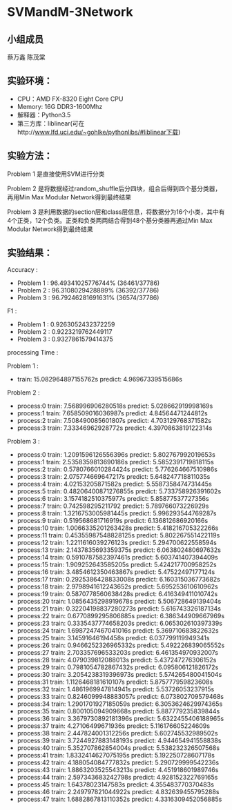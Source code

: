 # SVMandM-3Network

## 小组成员
蔡万鑫 陈茂棠

## 实验环境：
+ CPU：AMD FX-8320 Eight Core CPU
+ Memory: 16G DDR3-1600Mhz
+ 解释器：Python3.5
+ 第三方库：liblinear(可在http://www.lfd.uci.edu/~gohlke/pythonlibs/#liblinear下载)

## 实验方法：
Problem 1 是直接使用SVM进行分类

Problem 2 是将数据经过random_shuffle后分四块，组合后得到四个基分类器，再用Min Max Modular Network得到最终结果

Problem 3 是利用数据的section层和class层信息，将数据分为16个小类，其中有4个正类，12个负类。正类和负类两两结合得到48个基分类器再通过Min Max Modular Network得到最终结果

## 实验结果：

Accuracy :

+ Problem 1 : 96.49341025776744% (36461/37786)
+ Problem 2 : 96.3108029428889% (36392/37786)
+ Problem 3 : 96.79246281691631% (36574/37786)

F1 :

+ Problem 1 : 0.9263052432372259
+ Problem 2 : 0.9223219762449117
+ Problem 3 : 0.9327861579414375


processing Time :

Problem 1 :
+ train: 15.082964897155762s predict: 4.96967339515686s

Problem 2 :
+ process:0 train: 7.568996906280518s predict: 5.028662919998169s
+ process:1 train: 7.658509016036987s predict: 4.84564471244812s
+ process:2 train: 7.508490085601807s predict: 4.703129768371582s
+ process:3 train: 7.33346962928772s predict: 4.3970863819122314s

Problem 3 :
+ process:0 train: 1.2091596126556396s predict: 5.802767992019653s
+ process:1 train: 2.5358359813690186s predict: 5.5852391719818115s
+ process:2 train: 0.5780766010284424s predict: 5.776264667510986s
+ process:3 train: 2.075774669647217s predict: 5.648247718811035s
+ process:4 train: 4.02153205871582s predict: 5.5587358474731445s
+ process:5 train: 0.48206400871276855s predict: 5.733758926391602s
+ process:6 train: 3.1574182510375977s predict: 5.85877537727356s
+ process:7 train: 0.742598295211792  predict: 5.789766073226929s
+ process:8 train: 1.3216753005981445s predict: 5.996293544769287s
+ process:9 train: 0.519568681716919s predict: 6.136812686920166s
+ process:10 train: 1.0066335201263428s predict: 5.418216705322266s
+ process:11 train: 0.45355987548828125s predict: 5.802267551422119s
+ process:12 train: 1.2211616039276123s predict: 5.294700622558594s
+ process:13 train: 2.1437835693359375s predict: 6.063802480697632s
+ process:14 train: 0.5910787582397461s predict: 5.603741407394409s
+ process:15 train: 1.909252643585205s predict: 5.424217700958252s
+ process:16 train: 3.4854612350463867s predict: 5.47522497177124s
+ process:17 train: 0.2925386428833008s predict: 6.160315036773682s
+ process:18 train: 2.9798941612243652s predict: 5.695253610610962s
+ process:19 train: 0.5870778560638428s predict: 6.416349411010742s
+ process:20 train: 1.0856435298919678s predict: 5.506728649139404s
+ process:21 train: 0.32204198837280273s predict: 5.616743326187134s
+ process:22 train: 0.6770899295806885s predict: 6.386344909667969s
+ process:23 train: 0.3335437774658203s predict: 6.065302610397339s
+ process:24 train: 1.6987247467041016s predict: 5.369710683822632s
+ process:25 train: 3.14591646194458s predict: 6.037799119949341s
+ process:26 train: 0.9466252326965332s predict: 5.492226839065552s
+ process:27 train: 2.703357696533203s predict: 6.461354970932007s
+ process:28 train: 4.079039812088013s predict: 5.437247276306152s
+ process:29 train: 0.7981054782867432s predict: 6.095806121826172s
+ process:30 train: 3.2054238319396973s predict: 5.574265480041504s
+ process:31 train: 1.1126468181610107s predict: 5.875777959823608s
+ process:32 train: 1.4861969947814941s predict: 5.53726053237915s
+ process:33 train: 0.8246099948883057s predict: 6.073802709579468s
+ process:34 train: 1.2901701927185059s predict: 6.3053624629974365s
+ process:35 train: 0.800105094909668s predict: 5.887779235839844s
+ process:36 train: 3.3679730892181396s predict: 5.6322455406188965s
+ process:37 train: 4.27106499671936s predict: 5.116176605224609s
+ process:38 train: 2.447824001312256s predict: 5.602745532989502s
+ process:39 train: 3.7244927883148193s predict: 4.944654941558838s
+ process:40 train: 5.352707862854004s predict: 5.538232326507568s
+ process:41 train: 1.8332414627075195s predict: 5.192250728607178s
+ process:42 train: 4.188054084777832s predict: 5.290729999542236s
+ process:43 train: 1.8863203525543213s predict: 4.451918601989746s
+ process:44 train: 2.597343683242798s predict: 4.928152322769165s
+ process:45 train: 1.64378023147583s predict: 4.355483770370483s
+ process:46 train: 2.249797821044922s predict: 4.832639455795288s
+ process:47 train: 1.6882867813110352s predict: 4.3316309452056885s
